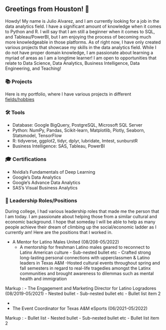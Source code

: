 ## Greetings from Houston! 👋

Howdy! My name is Julio Alvarez, and I am currently looking for a job in the data analytics field. I have a significant amount of knowledge when it comes to Python and R. I will say that I am still a beginner when it comes to SQL, and Tableau/PowerBI, but I am enjoying the process of becoming much more knowledgeable in those platforms. As of right now, I have only created various projects that showcase my skills in the data analytics field. While I do not have proper domain knowledge, I am passionate about learning a myriad of areas as I am a longtime learner! I am open to opportunities that relate to Data Science, Data Analytics, Business Intelligence, Data Engineering, and Teaching!

### 📚 Projects

Here is my portfolio, where I have various projects in different [fields/hobbies](https://github.com/July-to-me/Portfolio) 

### 🛠️ Tools

- Database: Google BigQuery, PostgreSQL, Microsoft SQL Server
- Python: NumPy, Pandas, Scikit-learn, Matplotlib, Plotly, Seaborn, Statsmodel, TensorFlow
- R: tidyverse, ggplot2, tidyr, dplyr, lubridate, lmtest, sunburstR
- Business Intelligence: SAS, Tableau, PowerBI


### 🎓 Certifications

- Nvidia’s Fundamentals of Deep Learning
- Google’s Data Analytics 
- Google’s Advance Data Analytics
- SAS’s Visual Business Analytics

### 🏫 Leadership Roles/Positions

During college, I had various leadership roles that made me the person that I am today. I am passionate about helping those from a similar cultural and economic background. I hope that someday I will be able to help as many people achieve their dream of climbing up the social/economic ladder as I currently am! Here are the positions that I worked in.

- A Mentor for Latino Males United (08/208-05/2022)
  - A mentorship for freshman Latino males geared to reconnect to Latinx American culture
                  - Sub-nested bullet etc
          - Crafted strong long-lasting personal connections with upperclassmen & Latino leaders in Texas A&M
          -Hosted cultural events throughout spring and fall semesters in regard to real-life tragedies amongst the Latinx communities and brought awareness to dilemmas such as mental health and immigration

 Markup : - The Engagement and Marketing Director for Latino Logradores (08/2019-05/2021)
              - Nested bullet
                  - Sub-nested bullet etc
          - Bullet list item 2 



- 
- The Event Coordinator for Texas A&M eSports (06/2021-05/2022)



 Markup : - Bullet list
              - Nested bullet
                  - Sub-nested bullet etc
          - Bullet list item 2 

